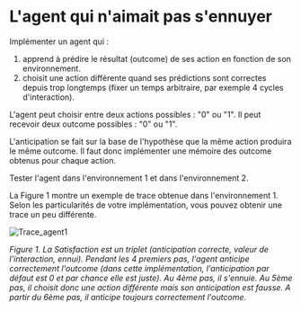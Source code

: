 # L'agent qui n'aimait pas s'ennuyer

Implémenter un agent qui : 
1. apprend à prédire le résultat (outcome) de ses action en fonction de son environnement. 
1. choisit une action différente quand ses prédictions sont correctes depuis trop longtemps (fixer un temps arbitraire, par exemple 4 cycles d'interaction).

L'agent peut choisir entre deux actions possibles : "0" ou "1".
Il peut recevoir deux outcome possibles : "0" ou "1".

L'anticipation se fait sur la base de l'hypothèse que la même action produira le même outcome. Il faut donc implémenter une mémoire des outcome obtenus pour chaque action. 

Tester l'agent dans l'environnement 1 et dans l'environnement 2.

La Figure 1 montre un exemple de trace obtenue dans l'environnement 1. Selon les particularités de votre implémentation, vous pouvez obtenir une trace un peu différente.

![Trace_agent1](https://user-images.githubusercontent.com/11695651/98649838-5a983f80-2338-11eb-821e-6d0e7d8d8490.png)

_Figure 1. La Satisfaction est un triplet (anticipation correcte, valeur de l'interaction, ennui). Pendant les 4 premiers pas, l'agent anticipe correctement l'outcome (dans cette implémentation, l'anticipation par défaut est 0 et par chance elle est juste). Au 4ème pas, il s'ennuie. Au 5ème pas, il choisit donc une action différente mais son anticipation est fausse. A partir du 6ème pas, il anticipe toujours correctement l'outcome._
